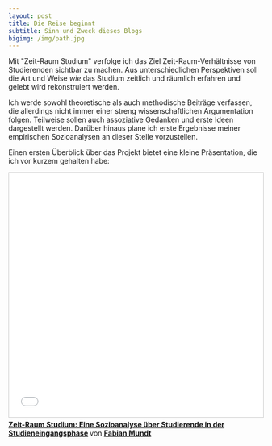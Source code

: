 ```yaml
---
layout: post
title: Die Reise beginnt
subtitle: Sinn und Zweck dieses Blogs
bigimg: /img/path.jpg
---
```


Mit "Zeit-Raum Studium" verfolge ich das Ziel Zeit-Raum-Verhältnisse von Studierenden sichtbar zu machen. Aus unterschiedlichen Perspektiven soll die Art und Weise _wie_ das Studium zeitlich und räumlich erfahren und gelebt wird rekonstruiert werden. 

Ich werde sowohl theoretische als auch methodische Beiträge verfassen, die allerdings nicht immer einer streng wissenschaftlichen Argumentation folgen. Teilweise sollen auch assoziative Gedanken und erste Ideen dargestellt werden. Darüber hinaus plane ich erste Ergebnisse meiner empirischen Sozioanalysen an dieser Stelle vorzustellen.

Einen ersten Überblick über das Projekt bietet eine kleine Präsentation, die ich vor kurzem gehalten habe:

<iframe src="//de.slideshare.net/slideshow/embed_code/key/pachEQIll5tnZd" width="750" height="485" frameborder="0" marginwidth="0" marginheight="0" scrolling="no" style="border:1px solid #CCC; border-width:1px; margin-bottom:5px; max-width: 100%;" allowfullscreen> </iframe> <div style="margin-bottom:5px"> <strong> <a href="//de.slideshare.net/Inventionate/zeitraum-studium-eine-sozioanalyse-ber-studierende-in-der-studieneingangsphase" title="Zeit-Raum Studium: Eine Sozioanalyse über Studierende in der Studieneingangsphase" target="_blank">Zeit-Raum Studium: Eine Sozioanalyse über Studierende in der Studieneingangsphase</a> </strong> von <strong><a href="//de.slideshare.net/Inventionate" target="_blank">Fabian Mundt</a></strong> </div>